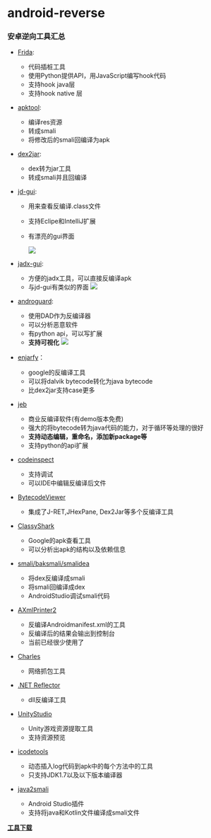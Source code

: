 # android-reverse

### 安卓逆向工具汇总
+ [Frida](https://www.frida.re/): 

  + 代码插桩工具
  + 使用Python提供API，用JavaScript编写hook代码
  + 支持hook java层
  + 支持hook native 层
+ [apktool](https://ibotpeaches.github.io/Apktool/): 

  + 编译res资源
  + 转成smali
  + 将修改后的smali回编译为apk
+ [dex2jar](https://github.com/pxb1988/dex2jar): 

  + dex转为jar工具
  + 转成smali并且回编译
+ [jd-gui](http://jd.benow.ca/):
  + 用来查看反编译.class文件
  + 支持Eclipe和IntelliJ扩展
  + 有漂亮的gui界面
  
    ![](http://jd.benow.ca/img/screenshot17.png)

+ [jadx-gui](https://github.com/skylot/jadx/tree/master/jadx-gui/src/main/java/jadx/gui):     

    + 方便的jadx工具，可以直接反编译apk
    + 与jd-gui有类似的界面
![](https://camo.githubusercontent.com/bd3c0ea851c23c4535e43590a86c940a0786faa6/687474703a2f2f736b796c6f742e6769746875622e696f2f6a6164782f6a6164782d6775692e706e67)
+ [androguard](https://github.com/androguard/androguard): 

   + 使用DAD作为反编译器
   + 可以分析恶意软件
   + 有python api，可以写扩展
   + **支持可视化**
![](https://raw.githubusercontent.com/Juude/droidReverse/master/art/guard.png)
+ [enjarfy](https://github.com/google/enjarify)：
   + google的反编译工具
   + 可以将dalvik bytecode转化为java bytecode
   + 比dex2jar支持case更多
+ [jeb](https://www.pnfsoftware.com/)
   + 商业反编译软件(有demo版本免费)
   + 强大的将bytecode转为java代码的能力，对于循环等处理的很好
   + **支持动态编辑，重命名，添加新package等**
   + 支持python的api扩展
+ [codeinspect](http://sseblog.ec-spride.de/tools/codeinspect/)
   + 支持调试
   + 可以IDE中编辑反编译后文件
+ [BytecodeViewer](https://bytecodeviewer.com/)   
  + 集成了J-RET,JHexPane, Dex2Jar等多个反编译工具
+ [ClassyShark](https://github.com/google/android-classyshark)
   + Google的apk查看工具
   + 可以分析出apk的结构以及依赖信息
+ [smali/baksmali/smalidea](https://github.com/JesusFreke/smali)
  + 将dex反编译成smali
  + 将smali回编译成dex
  + AndroidStudio调试smali代码
+ [AXmlPrinter2](http://code.google.com/p/android4me/downloads/list)
  + 反编译Androidmanifest.xml的工具
  + 反编译后的结果会输出到控制台
  + 当前已经很少使用了
+ [Charles](https://www.charlesproxy.com/)
  + 网络抓包工具
+ [.NET Reflector](http://www.red-gate.com/products/dotnet-development/reflector/)
  + dll反编译工具
+ [UnityStudio](https://github.com/Perfare/UnityStudio)
  + Unity游戏资源提取工具
  + 支持资源预览
+ [icodetools](https://github.com/fourbrother/icodetools)
  + 动态插入log代码到apk中的每个方法中的工具
  + 只支持JDK1.7以及以下版本编译器
+ [java2smali](https://github.com/ollide/intellij-java2smali)
  + Android Studio插件
  + 支持将java和Kotlin文件编译成smali文件

[**工具下载**](http://pan.baidu.com/s/1dFjB0pr)
